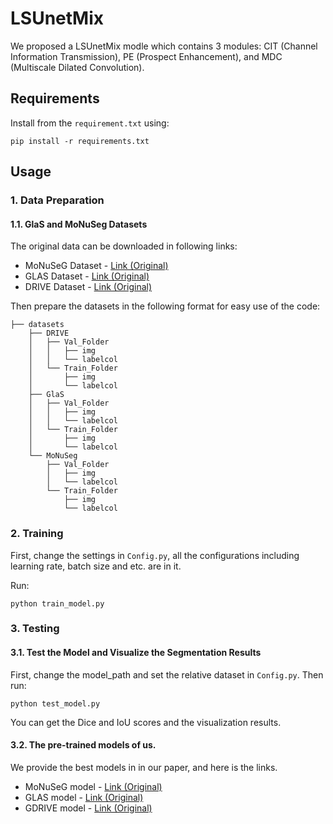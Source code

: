 # LSUnetMix
We proposed a LSUnetMix modle which contains 3 modules: CIT (Channel Information Transmission), PE (Prospect Enhancement), and MDC (Multiscale Dilated Convolution).

## Requirements

Install from the ```requirement.txt``` using:
```angular2html
pip install -r requirements.txt
```

## Usage


### 1. Data Preparation
#### 1.1. GlaS and MoNuSeg Datasets
The original data can be downloaded in following links:
* MoNuSeG Dataset - [Link (Original)](https://monuseg.grand-challenge.org/Data/)
* GLAS Dataset - [Link (Original)](https://warwick.ac.uk/fac/cross_fac/tia/data/glascontest)
* DRIVE Dataset - [Link (Original)](https://drive.grand-challenge.org/)

Then prepare the datasets in the following format for easy use of the code:
```angular2html
├── datasets
    ├── DRIVE
    │   ├── Val_Folder
    │   │   ├── img
    │   │   └── labelcol
    │   └── Train_Folder
    │       ├── img
    │       └── labelcol
    ├── GlaS
    │   ├── Val_Folder
    │   │   ├── img
    │   │   └── labelcol
    │   └── Train_Folder
    │       ├── img
    │       └── labelcol
    └── MoNuSeg
        ├── Val_Folder
        │   ├── img
        │   └── labelcol
        └── Train_Folder
            ├── img
            └── labelcol
```
### 2. Training

First, change the settings in ```Config.py```, all the configurations including learning rate, batch size and etc. are in it.

Run:
```angular2html
python train_model.py
```

### 3. Testing
#### 3.1. Test the Model and Visualize the Segmentation Results
First, change the model_path and set the relative dataset in ```Config.py```.
Then run:
```angular2html
python test_model.py
```
You can get the Dice and IoU scores and the visualization results. 
#### 3.2. The pre-trained models of us.
We provide the best models in in our paper, and here is the links.

* MoNuSeG model - [Link (Original)](https://drive.google.com/file/d/1AQTqizlzSY0ljFr2oYBUMdaTk6e7lj3N/view?usp=sharing)
* GLAS model - [Link (Original)](https://drive.google.com/file/d/1YemmVw44lCDNBTYAhOmDx3LimxWIsT6m/view?usp=sharing)
* GDRIVE model - [Link (Original)](https://drive.google.com/file/d/1rWJp-Y2IRQ6wPTCRVZhCWcmU8U6YZI6V/view?usp=sharing)